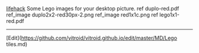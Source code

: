 ---
---
[lifehack](/lifehack)
Some Lego images for your desktop picture.
ref duplo-red.pdf
ref_image duplo2x2-red30px-2.png
ref_image red1x1c.png
ref lego1x1-red.pdf



----
[Edit](https://github.com/vitroid/vitroid.github.io/edit/master/MD/Lego tiles.md)
